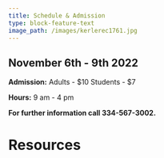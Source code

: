 ```yaml
---
title: Schedule & Admission
type: block-feature-text
image_path: /images/kerlerec1761.jpg
---
```



## November 6th - 9th 2022

**Admission:** Adults - $10 Students - $7

**Hours:** 9 am - 4 pm

**For further information call 334-567-3002.**

# Resources


